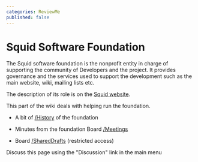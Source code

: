 ```yaml
---
categories: ReviewMe
published: false
---
```

# Squid Software Foundation

The Squid software foundation is the nonprofit entity in charge of
supporting the community of Developers and the project. It provides
governance and the services used to support the development such as the
main website, wiki, mailing lists etc.

The description of its role is on the [Squid
website](http://www.squid-cache.org/Foundation/).

This part of the wiki deals with helping run the foundation.

  - A bit of
    [/History](/Foundation/History)
    of the foundation

  - Minutes from the foundation Board
    [/Meetings](/Foundation/Meetings)

  - Board
    [/SharedDrafts](/Foundation/SharedDrafts)
    (restricted access)

Discuss this page using the "Discussion" link in the main menu
